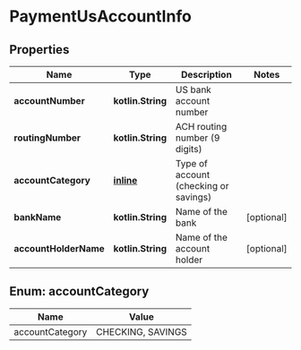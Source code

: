 
# PaymentUsAccountInfo

## Properties
| Name | Type | Description | Notes |
| ------------ | ------------- | ------------- | ------------- |
| **accountNumber** | **kotlin.String** | US bank account number |  |
| **routingNumber** | **kotlin.String** | ACH routing number (9 digits) |  |
| **accountCategory** | [**inline**](#AccountCategory) | Type of account (checking or savings) |  |
| **bankName** | **kotlin.String** | Name of the bank |  [optional] |
| **accountHolderName** | **kotlin.String** | Name of the account holder |  [optional] |


<a id="AccountCategory"></a>
## Enum: accountCategory
| Name | Value |
| ---- | ----- |
| accountCategory | CHECKING, SAVINGS |




